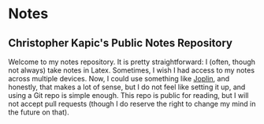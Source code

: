 # Notes

## Christopher Kapic's Public Notes Repository

Welcome to my notes repository. It is pretty straightforward: I (often, though not always) take notes in Latex. Sometimes, I wish I had access to my notes across multiple devices. Now, I could use something like [Joplin](https://joplinapp.org/), and honestly, that makes a lot of sense, but I do not feel like setting it up, and using a Git repo is simple enough. This repo is public for reading, but I will not accept pull requests (though I do reserve the right to change my mind in the future on that).
